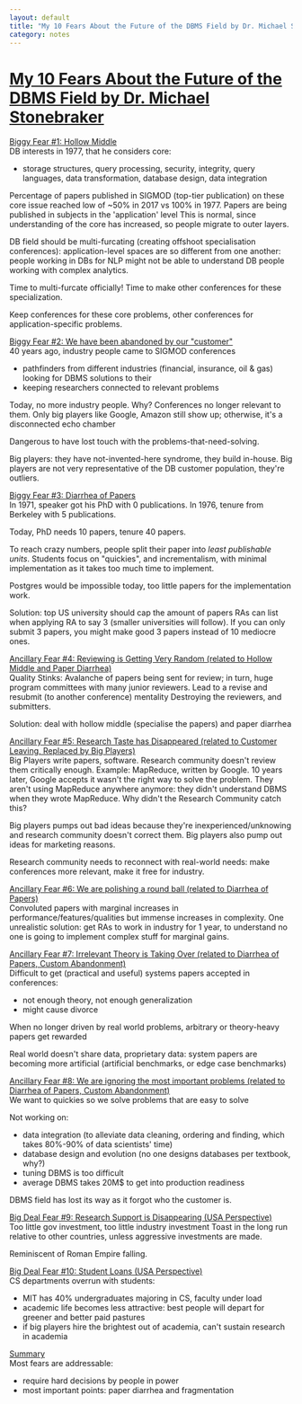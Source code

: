```yaml
---
layout: default
title: "My 10 Fears About the Future of the DBMS Field by Dr. Michael Stonebraker [Talk]"
category: notes
---
```


# [My 10 Fears About the Future of the DBMS Field by Dr. Michael Stonebraker](https://www.youtube.com/watch?v=DJFKl_5JTnA)

<u>Biggy Fear #1: Hollow Middle</u>  
DB interests in 1977, that he considers core:
- storage structures, query processing, security, integrity, query languages, data transformation, database design, data integration

Percentage of papers published in SIGMOD (top-tier publication) on these core issue reached low of ~50% in 2017 vs 100% in 1977.
Papers are being published in subjects in the 'application' level
This is normal, since understanding of the core has increased, so people migrate to outer layers.

DB field should be multi-furcating (creating offshoot specialisation  conferences): application-level spaces are so different from one another: people working in DBs for NLP might not be able to understand DB people working with complex analytics.

Time to multi-furcate officially! Time to make other conferences for these specialization.

Keep conferences for these core problems, other conferences for application-specific problems.


<u>Biggy Fear #2: We have been abandoned  by our "customer"</u>  
40 years ago, industry people came to SIGMOD conferences
- pathfinders from different industries (financial, insurance, oil & gas) looking for DBMS solutions to their
- keeping researchers connected to relevant problems

Today, no more industry people. Why? Conferences no longer relevant to them.
Only big players like Google, Amazon still show up; otherwise, it's a disconnected  echo chamber 

Dangerous to have lost touch with the problems-that-need-solving.

Big players: they have not-invented-here syndrome, they build in-house.
Big players are not very representative of the DB customer population, they're outliers.

<u>Biggy Fear #3: Diarrhea of Papers</u>  
In 1971, speaker got his PhD with 0 publications. In 1976, tenure from Berkeley with 5 publications.

Today, PhD needs 10 papers, tenure 40 papers.

To reach crazy numbers, people split their paper into *least publishable units*.
Students focus on "quickies", and incrementalism, with minimal implementation as it takes too much time to implement.

Postgres would be impossible today, too little papers for the implementation work.

Solution: top US university should cap the amount of papers RAs can list when applying RA to say 3 (smaller universities will follow).
If you can only submit 3 papers, you might make good 3 papers instead of 10 mediocre ones.

<u>Ancillary Fear #4: Reviewing is Getting Very Random (related to Hollow Middle and Paper Diarrhea)</u>  
Quality Stinks: Avalanche of papers being sent for review; in turn, huge program committees with many junior reviewers.
Lead to a revise and resubmit (to another conference) mentality
Destroying the reviewers, and submitters.

Solution: deal with hollow middle (specialise the papers) and paper diarrhea

<u>Ancillary Fear #5: Research Taste has Disappeared  (related to Customer  Leaving, Replaced by Big Players)</u>  
Big Players write papers, software. Research community doesn't review them critically enough.
Example: MapReduce, written by Google. 10 years later, Google accepts it wasn't the right way to solve the problem. They aren't using MapReduce anywhere anymore: they didn't understand DBMS when they wrote MapReduce. Why didn't the Research Community catch this? 

Big players pumps out bad ideas because they're inexperienced/unknowing and research community doesn't correct them.
Big players also pump out ideas for marketing reasons.

Research community needs to reconnect with real-world needs: make conferences more relevant, make it free for industry.

 
<u>Ancillary Fear #6: We are polishing a round ball (related to Diarrhea of Papers) </u>  
Convoluted papers with marginal increases in performance/features/qualities but immense increases in complexity.
One unrealistic solution: get RAs to work in industry for 1 year, to understand no one is going to implement complex stuff for marginal gains.

<u>Ancillary Fear #7: Irrelevant Theory is Taking Over (related to Diarrhea of Papers, Custom Abandonment) </u>  
Difficult to get (practical and useful) systems papers accepted in conferences:
- not enough theory, not enough generalization
- might cause divorce

When no longer driven by real world problems, arbitrary or theory-heavy papers get rewarded

Real world doesn't share data, proprietary data: system papers are becoming more artificial (artificial benchmarks, or edge case benchmarks)

<u>Ancillary Fear #8: We are ignoring the most important problems (related to  Diarrhea of Papers, Custom Abandonment) </u>  
We want to quickies so we solve problems that are easy to solve

Not working on:
- data integration (to alleviate data cleaning, ordering and finding, which takes 80%-90% of data scientists' time)
- database design and evolution (no one designs databases per textbook, why?)
- tuning DBMS is too difficult 
- average DBMS takes 20M$ to get into production readiness

DBMS field has lost its way as it forgot who the customer is.

<u>Big Deal Fear #9: Research Support is Disappearing (USA Perspective)</u>  
Too little gov investment, too little industry investment
Toast in the long run relative to other countries, unless aggressive investments are made.

Reminiscent of Roman Empire falling.

<u>Big Deal Fear #10: Student Loans (USA Perspective)</u>  
CS departments overrun with students:
- MIT has 40% undergraduates majoring in CS, faculty under load
- academic life becomes less attractive: best people will depart for greener and better paid pastures
- if big players hire the brightest out of academia, can't sustain research in academia


<u>Summary</u>  
Most fears are addressable:
- require hard decisions by people in power
- most important points: paper diarrhea and fragmentation



























